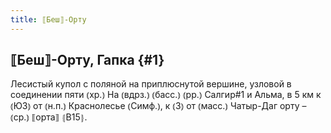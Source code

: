 ```yaml
---
title: ⟦Беш⟧-Орту
---
```

## ⟦Беш⟧-Орту, Гапка {#1}

Лесистый купол с поляной на приплюснутой вершине, узловой в соединении пяти ⦅хр.⦆ На ⦅вдрз.⦆ ⦅басс.⦆ ⦅рр.⦆ Салгир#1 и Альма, в 5 км к ⦅ЮЗ⦆ от ⦅н.п.⦆ Краснолесье ⦅Симф.⦆, к ⦅З⦆ от ⦅масс.⦆ Чатыр-Даг орту – ⦅ср.⦆ ⟦орта⟧ ⦃В15⦄.
